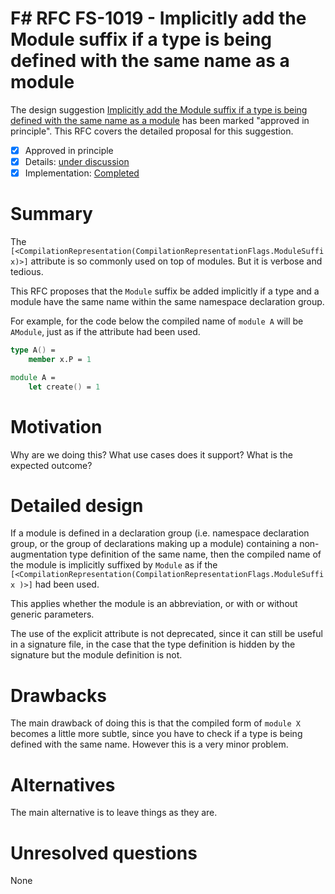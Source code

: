 # F# RFC FS-1019 - Implicitly add the Module suffix if a type is being defined with the same name as a module

The design suggestion [Implicitly add the Module suffix if a type is being defined with the same name as a module](https://fslang.uservoice.com/forums/245727-f-language/suggestions/14533251-shorten-compilationrepresentation-compilationrep) has been marked "approved in principle".
This RFC covers the detailed proposal for this suggestion.

* [x] Approved in principle
* [x] Details: [under discussion](https://github.com/fsharp/FSharpLangDesign/issues/108)
* [x] Implementation: [Completed](https://github.com/Microsoft/visualfsharp/pull/1319)

# Summary
[summary]: #summary

The ``[<CompilationRepresentation(CompilationRepresentationFlags.ModuleSuffix)>]`` attribute is so commonly used on top of modules. But it is verbose and tedious. 

This RFC proposes that the ``Module`` suffix be added implicitly if a type and a module have the same name within the same namespace declaration group.

For example, for the code below the compiled name of ``module A`` will be ``AModule``, just as if the attribute had been used.

```fsharp
type A() = 
    member x.P = 1

module A =
    let create() = 1
```

# Motivation
[motivation]: #motivation

Why are we doing this? What use cases does it support? What is the expected outcome?

# Detailed design
[design]: #detailed-design

If a module is defined in a declaration group (i.e. namespace declaration group, or the group of declarations making up a module) containing a non-augmentation type definition of the same name, then the compiled name of the module is implicitly suffixed by ``Module`` as if the ``[<CompilationRepresentation(CompilationRepresentationFlags.ModuleSuffix )>]`` had been used.

This applies whether the module is an abbreviation,  or with or  without generic parameters.

The use of the explicit attribute is not deprecated, since it can still be useful in a signature file, in the case that the type definition is hidden by the signature but the module definition is not.


# Drawbacks
[drawbacks]: #drawbacks

The main drawback of doing this is that the compiled form of ``module X`` becomes a little more subtle, since you have to check if a type is being defined with the same name.  However this is a very minor problem.

# Alternatives
[alternatives]: #alternatives

The main alternative is to leave things as they are.

# Unresolved questions
[unresolved]: #unresolved-questions

None
